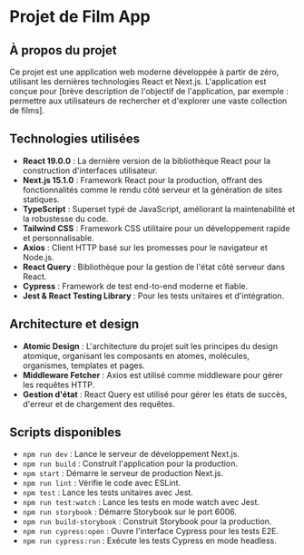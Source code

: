 # Projet de Film App

## À propos du projet

Ce projet est une application web moderne développée à partir de zéro, utilisant les dernières technologies React et Next.js. L'application est conçue pour [brève description de l'objectif de l'application, par exemple : permettre aux utilisateurs de rechercher et d'explorer une vaste collection de films].

## Technologies utilisées

- **React 19.0.0** : La dernière version de la bibliothèque React pour la construction d'interfaces utilisateur.
- **Next.js 15.1.0** : Framework React pour la production, offrant des fonctionnalités comme le rendu côté serveur et la génération de sites statiques.
- **TypeScript** : Superset typé de JavaScript, améliorant la maintenabilité et la robustesse du code.
- **Tailwind CSS** : Framework CSS utilitaire pour un développement rapide et personnalisable.
- **Axios** : Client HTTP basé sur les promesses pour le navigateur et Node.js.
- **React Query** : Bibliothèque pour la gestion de l'état côté serveur dans React.
- **Cypress** : Framework de test end-to-end moderne et fiable.
- **Jest & React Testing Library** : Pour les tests unitaires et d'intégration.

## Architecture et design

- **Atomic Design** : L'architecture du projet suit les principes du design atomique, organisant les composants en atomes, molécules, organismes, templates et pages.
- **Middleware Fetcher** : Axios est utilisé comme middleware pour gérer les requêtes HTTP.
- **Gestion d'état** : React Query est utilisé pour gérer les états de succès, d'erreur et de chargement des requêtes.

## Scripts disponibles

- `npm run dev` : Lance le serveur de développement Next.js.
- `npm run build` : Construit l'application pour la production.
- `npm start` : Démarre le serveur de production Next.js.
- `npm run lint` : Vérifie le code avec ESLint.
- `npm test` : Lance les tests unitaires avec Jest.
- `npm run test:watch` : Lance les tests en mode watch avec Jest.
- `npm run storybook` : Démarre Storybook sur le port 6006.
- `npm run build-storybook` : Construit Storybook pour la production.
- `npm run cypress:open` : Ouvre l'interface Cypress pour les tests E2E.
- `npm run cypress:run` : Exécute les tests Cypress en mode headless.

